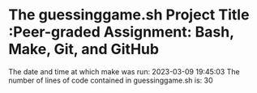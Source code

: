 # The guessinggame.sh Project Title :Peer-graded Assignment: Bash, Make, Git, and GitHub
The date and time at which make was run:
2023-03-09 19:45:03
The number of lines of code contained in guessinggame.sh is:
30

